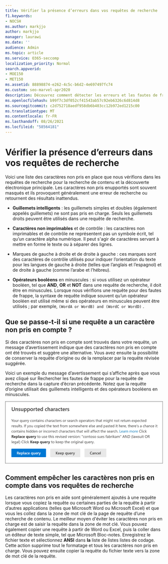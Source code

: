 ```yaml
---
title: Vérifier la présence d’erreurs dans vos requêtes de recherche
f1.keywords:
- NOCSH
ms.author: markjjo
author: markjjo
manager: laurawi
ms.date: ''
audience: Admin
ms.topic: article
ms.service: O365-seccomp
localization_priority: Normal
search.appverid:
- MOE150
- MET150
ms.assetid: 88898874-e262-4c5c-b6d2-4e697497fc74
ms.custom: seo-marvel-apr2020
description: Découvrez comment détecter les erreurs et les fautes de frappe dans votre requête de mot clé pour les recherches de découverte électronique avant d’effectuer la recherche.
ms.openlocfilehash: b99f7c3df052cf41543ab57c92eb6326c6d814d8
ms.sourcegitcommit: c2d752718aedf958db6b403cc12b972ed1215c00
ms.translationtype: MT
ms.contentlocale: fr-FR
ms.lasthandoff: 08/26/2021
ms.locfileid: "58564181"
---
```

# <a name="check-your-search-query-for-errors"></a>Vérifier la présence d’erreurs dans vos requêtes de recherche
  
Voici une liste des caractères non pris en place que nous vérifions dans les requêtes de recherche pour la recherche de contenu et la découverte électronique principale. Les caractères non pris enupportés sont souvent masqués et ils provoquent généralement une erreur de recherche ou retournent des résultats inattendus.
  
- **Guillemets intelligents** : les guillemets simples et doubles (également appelés guillemets) ne sont pas pris en charge. Seuls les guillemets droits peuvent être utilisés dans une requête de recherche. 

- **Caractères non imprimables** et de contrôle : les caractères non imprimables et de contrôle ne représentent pas un symbole écrit, tel qu’un caractère alpha numérique. Il peut s'agir de caractères servant à mettre en forme le texte ou à séparer des lignes. 

-  Marques de gauche à droite et de droite à gauche : ces marques sont des caractères de contrôle utilisés pour indiquer l’orientation du texte pour les langues de gauche à droite (telles que l’anglais et l’espagnol) et de droite à gauche (comme l’arabe et l’hébreu).

- **Opérateurs booléens** en minuscules : si vous utilisez un opérateur booléen, tel que **AND**, **OR** et **NOT** dans une requête de recherche, il doit être en minuscules. Lorsque nous vérifions une requête pour des fautes de frappe, la syntaxe de requête indique souvent qu’un opérateur booléen est utilisé même si des opérateurs en minuscules peuvent être utilisés ; par exemple,  `(WordA or WordB) and (WordC or WordD)` .

## <a name="what-happens-if-a-query-has-an-unsupported-character"></a>Que se passe-t-il si une requête a un caractère non pris en compte ?

Si des caractères non pris en compte sont trouvés dans votre requête, un message d’avertissement indique que des caractères non pris en compte ont été trouvés et suggère une alternative. Vous avez ensuite la possibilité de conserver la requête d’origine ou de la remplacer par la requête révisée suggérée.

Voici un exemple du message d’avertissement qui s’affiche après que vous avez cliqué sur Rechercher les fautes de frappe pour la requête de recherche dans la capture d’écran précédente.  Notez que la requête d’origine utilisait des guillemets intelligents et des opérateurs booléens en minuscules.
  
![Un message d’avertissement s’affiche avec une révision suggérée pour votre requête.](../media/23214b30-8e52-412c-bd80-63fb1b3ed52d.png)
  
## <a name="how-to-prevent-unsupported-characters-in-your-search-queries"></a>Comment empêcher les caractères non pris en compte dans vos requêtes de recherche

Les caractères non pris en aide sont généralement ajoutés à une requête lorsque vous copiez la requête ou certaines parties de la requête à partir d’autres applications (telles que Microsoft Word ou Microsoft Excel) et que vous les collez dans la zone de mot clé de la page de requête d’une recherche de contenu. Le meilleur moyen d'éviter les caractères non pris en charge est de saisir la requête dans la zone de mot clé. Vous pouvez également copier une requête à partir de Word ou Excel, puis la coller dans un éditeur de texte simple, tel que Microsoft Bloc-notes. Enregistrez le fichier texte et sélectionnez **ANSI** dans **la** liste de listes listes de codage. Cette action supprime tout le formatage et tous les caractères non pris en charge. Vous pouvez ensuite copier la requête du fichier texte vers la zone de mot clé de la requête.
